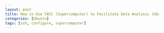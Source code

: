 ```yaml
---
layout: post
title: How to Use TACC (Supercomputer) to Facilitate Data Analysis (Ubuntu) 
categories: [Ubuntu]
tags: [ssh, configure, supercomputer]
---
```


